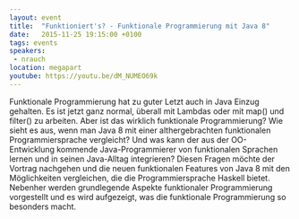 ```yaml
---
layout: event
title:  "Funktioniert's? - Funktionale Programmierung mit Java 8"
date:   2015-11-25 19:15:00 +0100
tags: events
speakers: 
 - nrauch
location: megapart
youtube: https://youtu.be/dM_NUMEO69k
---
```


Funktionale Programmierung hat zu guter Letzt auch in Java Einzug gehalten. Es ist jetzt ganz normal, überall mit Lambdas oder mit map() und filter() zu arbeiten. Aber ist das wirklich funktionale Programmierung? Wie sieht es aus, wenn man Java 8 mit einer althergebrachten funktionalen Programmiersprache vergleicht? Und was kann der aus der OO-Entwicklung kommende Java-Programmierer von funktionalen Sprachen lernen und in seinen Java-Alltag integrieren? Diesen Fragen möchte der Vortrag nachgehen und die neuen funktionalen Features von Java 8 mit den Möglichkeiten vergleichen, die die Programmiersprache Haskell bietet. Nebenher werden grundlegende Aspekte funktionaler Programmierung vorgestellt und es wird aufgezeigt, was die funktionale Programmierung so besonders macht.
